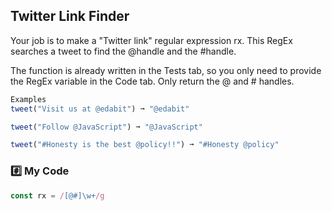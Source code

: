 ## Twitter Link Finder

Your job is to make a "Twitter link" regular expression rx. This RegEx searches a tweet to find the @handle and the #handle.

The function is already written in the Tests tab, so you only need to provide the RegEx variable in the Code tab.
Only return the @ and # handles.
```js
Examples
tweet("Visit us at @edabit") ➞ "@edabit"

tweet("Follow @JavaScript") ➞ "@JavaScript"

tweet("#Honesty is the best @policy!!") ➞ "#Honesty @policy"
```
### :hash: My Code
```js
const rx = /[@#]\w+/g
```
